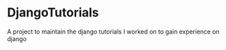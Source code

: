 # DjangoTutorials
A project to maintain the django tutorials I worked on to gain experience on django
